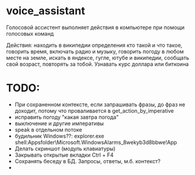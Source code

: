 # voice_assistant

Голосовой ассистент выполняет действия в компьютере при помощи голосовых команд

Действия:
находить в википедии определения кто такой и что такое,
говорить время,
включать радио и музыку,
говорить погоду в любом месте на земле,
искать в яндексе, гугле, ютубе и википедии,
сообщать свой возраст, повторять за тобой.
Узнавать курс доллара или биткоина

# TODO:
- При сохраненном контексте, если запрашивать фразы, до фраз не доходит, потому что проваливается в get_action_by_imperative
- исправить погоду "какая завтра погода"
- выключение и другие императивы
- speak в отдельном потоке
- будильник Windows??:
explorer.exe shell:Appsfolder\Microsoft.WindowsAlarms_8wekyb3d8bbwe!App
- Делать скриншот (модуль клавиатуры)
- Закрывать открытые вкладки Ctrl + F4
-  Сохранять беседу в БД. Запросы, ответы, м.б. контекст?
- 
